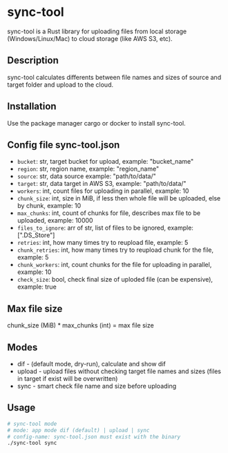 # sync-tool
sync-tool is a Rust library for uploading files from local storage (Windows/Linux/Mac) to cloud storage (like AWS S3, etc).

## Description
sync-tool calculates differents between file names and sizes of source and target folder and upload to the cloud.

## Installation
Use the package manager cargo or docker to install sync-tool.

## Config file sync-tool.json
- `bucket`: str, target bucket for upload, example: "bucket_name"
- `region`: str, region name, example: "region_name"
- `source`: str, data source example: "path/to/data/"
- `target`: str, data target in AWS S3, example: "path/to/data/"
- `workers`: int, count files for uploading in parallel, example: 10
- `chunk_size`: int, size in MiB, if less then whole file will be uploaded, else by chunk, example: 10
- `max_chunks`: int, count of chunks for file, describes max file to be uploaded, example: 10000
- `files_to_ignore`: arr of str, list of files to be ignored, example: [".DS_Store"]
- `retries`: int, how many times try to reupload file, example: 5
- `chunk_retries`: int, how many times try to reupload chunk for the file, example: 5
- `chunk_workers`: int, count chunks for the file for uploading in parallel, example: 10
- `check_size`: bool, check final size of uploded file (can be expensive), example: true

## Max file size
chunk_size (MiB) * max_chunks (int) = max file size

## Modes
- dif - (default mode, dry-run), calculate and show dif
- upload - upload files without checking target file names and sizes (files in target if exist will be overwritten)
- sync - smart check file name and size before uploading

## Usage
```bash
# sync-tool mode
# mode: app mode dif (default) | upload | sync
# config-name: sync-tool.json must exist with the binary
./sync-tool sync
```